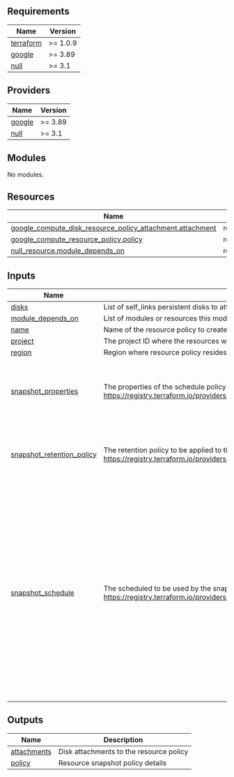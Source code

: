 
## Requirements

| Name | Version |
|------|---------|
| <a name="requirement_terraform"></a> [terraform](#requirement\_terraform) | >= 1.0.9 |
| <a name="requirement_google"></a> [google](#requirement\_google) | >= 3.89 |
| <a name="requirement_null"></a> [null](#requirement\_null) | >= 3.1 |

## Providers

| Name | Version |
|------|---------|
| <a name="provider_google"></a> [google](#provider\_google) | >= 3.89 |
| <a name="provider_null"></a> [null](#provider\_null) | >= 3.1 |

## Modules

No modules.

## Resources

| Name | Type |
|------|------|
| [google_compute_disk_resource_policy_attachment.attachment](https://registry.terraform.io/providers/hashicorp/google/latest/docs/resources/compute_disk_resource_policy_attachment) | resource |
| [google_compute_resource_policy.policy](https://registry.terraform.io/providers/hashicorp/google/latest/docs/resources/compute_resource_policy) | resource |
| [null_resource.module_depends_on](https://registry.terraform.io/providers/hashicorp/null/latest/docs/resources/resource) | resource |

## Inputs

| Name | Description | Type | Default | Required |
|------|-------------|------|---------|:--------:|
| <a name="input_disks"></a> [disks](#input\_disks) | List of self\_links persistent disks to attach the snapshot policy to (ie. projects/project\_id/disks/diskname/zones/zone\_name) | `list(string)` | `[]` | no |
| <a name="input_module_depends_on"></a> [module\_depends\_on](#input\_module\_depends\_on) | List of modules or resources this module depends on | `list(any)` | `[]` | no |
| <a name="input_name"></a> [name](#input\_name) | Name of the resource policy to create | `string` | n/a | yes |
| <a name="input_project"></a> [project](#input\_project) | The project ID where the resources will be created | `string` | n/a | yes |
| <a name="input_region"></a> [region](#input\_region) | Region where resource policy resides | `string` | n/a | yes |
| <a name="input_snapshot_properties"></a> [snapshot\_properties](#input\_snapshot\_properties) | The properties of the schedule policy. For more details see https://registry.terraform.io/providers/hashicorp/google/latest/docs/resources/compute_resource_policy#snapshot_properties | <pre>object(<br>    {<br>      guest_flush       = bool<br>      labels            = map(string)<br>      storage_locations = list(string)<br>    }<br>  )</pre> | `null` | no |
| <a name="input_snapshot_retention_policy"></a> [snapshot\_retention\_policy](#input\_snapshot\_retention\_policy) | The retention policy to be applied to the schedule policy. For more details see https://registry.terraform.io/providers/hashicorp/google/latest/docs/resources/compute_resource_policy#retention_policy | <pre>object(<br>    {<br>      max_retention_days    = number<br>      on_source_disk_delete = string<br>    }<br>  )</pre> | n/a | yes |
| <a name="input_snapshot_schedule"></a> [snapshot\_schedule](#input\_snapshot\_schedule) | The scheduled to be used by the snapshot policy. For more details see https://registry.terraform.io/providers/hashicorp/google/latest/docs/resources/compute_resource_policy#schedule | <pre>object(<br>    {<br>      daily_schedule = object(<br>        {<br>          days_in_cycle = number<br>          start_time    = string<br>        }<br>      )<br>      hourly_schedule = object(<br>        {<br>          hours_in_cycle = number<br>          start_time     = string<br>        }<br>      )<br>      weekly_schedule = object(<br>        {<br>          day_of_weeks = set(object(<br>            {<br>              day        = string<br>              start_time = string<br>            }<br>          ))<br>        }<br>      )<br>    }<br>  )</pre> | n/a | yes |

## Outputs

| Name | Description |
|------|-------------|
| <a name="output_attachments"></a> [attachments](#output\_attachments) | Disk attachments to the resource policy |
| <a name="output_policy"></a> [policy](#output\_policy) | Resource snapshot policy details |
